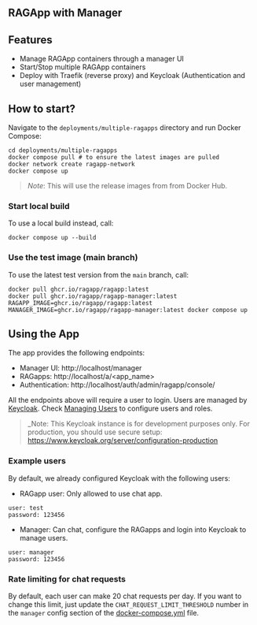 ## RAGApp with Manager

## Features

- Manage RAGApp containers through a manager UI
- Start/Stop multiple RAGApp containers
- Deploy with Traefik (reverse proxy) and Keycloak (Authentication and user management)

## How to start?

Navigate to the `deployments/multiple-ragapps` directory and run Docker Compose:

```shell
cd deployments/multiple-ragapps
docker compose pull # to ensure the latest images are pulled
docker network create ragapp-network
docker compose up
```

> _Note_: This will use the release images from from Docker Hub.

### Start local build

To use a local build instead, call:

```shell
docker compose up --build
```

### Use the test image (main branch)

To use the latest test version from the `main` branch, call:

```shell
docker pull ghcr.io/ragapp/ragapp:latest
docker pull ghcr.io/ragapp/ragapp-manager:latest
RAGAPP_IMAGE=ghcr.io/ragapp/ragapp:latest MANAGER_IMAGE=ghcr.io/ragapp/ragapp-manager:latest docker compose up
```

## Using the App

The app provides the following endpoints:

- Manager UI: http://localhost/manager
- RAGapps: http://localhost/a/<app_name>
- Authentication: http://localhost/auth/admin/ragapp/console/

All the endpoints above will require a user to login. Users are managed by [Keycloak](https://www.keycloak.org/). Check [Managing Users](https://www.keycloak.org/docs/latest/server_admin/#assembly-managing-users_server_administration_guide) to configure users and roles.

> \_Note: This Keycloak instance is for development purposes only. For production, you should use secure setup: https://www.keycloak.org/server/configuration-production

### Example users

By default, we already configured Keycloak with the following users:

- RAGapp user: Only allowed to use chat app.

```
user: test
password: 123456
```

- Manager: Can chat, configure the RAGapps and login into Keycloak to manage users.

```
user: manager
password: 123456
```

### Rate limiting for chat requests

By default, each user can make 20 chat requests per day. If you want to change this limit, just update the `CHAT_REQUEST_LIMIT_THRESHOLD` number in the `manager` config section of the [docker-compose.yml](./docker-compose.yml) file.
